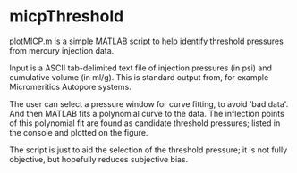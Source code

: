 # micpThreshold
plotMICP.m is a simple MATLAB script to help identify threshold pressures from mercury injection data. 

Input is a ASCII tab-delimited text file of injection pressures (in psi) and cumulative volume (in ml/g). This is standard output from, for example Micromeritics Autopore systems.  

The user can select a pressure window for curve fitting, to avoid 'bad data'. And then MATLAB fits a polynomial curve to the data. The inflection points of this polynomial fit are found as candidate threshold pressures; listed in the console and plotted on the figure. 

The script is just to aid the selection of the threshold pressure; it is not fully objective, but hopefully reduces subjective bias. 
